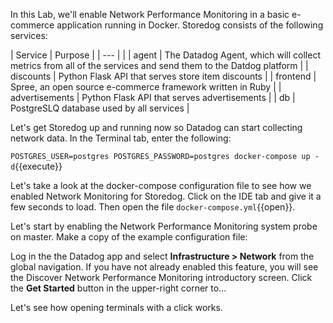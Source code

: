 In this Lab, we'll enable Network Performance Monitoring in a basic e-commerce application running in Docker. Storedog consists of the following services:

| Service        | Purpose |
| ---            |         |
| agent          | The Datadog Agent, which will collect metrics from all of the services and send them to the Datdog platform |
| discounts      | Python Flask API that serves store item discounts |
| frontend       | Spree, an open source e-commerce framework written in Ruby |
| advertisements | Python Flask API that serves advertisements |
| db             | PostgreSLQ database used by all services |

Let's get Storedog up and running now so Datadog can start collecting network data. In the Terminal tab, enter the following:

`POSTGRES_USER=postgres POSTGRES_PASSWORD=postgres docker-compose up -d`{{execute}}

Let's take a look at the docker-compose configuration file to see how we enabled Network Monitoring for Storedog. Click on the IDE tab and give it a few seconds to load. Then open the file `docker-compose.yml`{{open}}.

Let's start by enabling the Network Performance Monitoring system probe on master. Make a copy of the example configuration file:

Log in the the Datadog app and select **Infrastructure > Network** from the global navigation. If you have not already enabled this feature, you will see the Discover Network Performance Monitoring introductory screen. Click the **Get Started** button in the upper-right corner to...

Let's see how opening terminals with a click works.